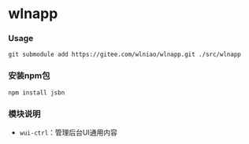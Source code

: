 # wlnapp

### Usage
```
git submodule add https://gitee.com/wlniao/wlnapp.git ./src/wlnapp
```

### 安装npm包
```
npm install jsbn
```

### 模块说明
- `wui-ctrl`：管理后台UI通用内容